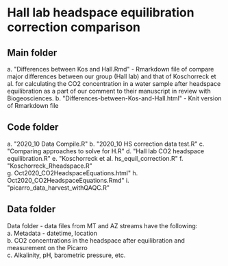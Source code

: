 # Hall lab headspace equilibration correction comparison

## Main folder
a. "Differences between Kos and Hall.Rmd" - Rmarkdown file of compare major differences between our group (Hall lab) and that of Koschorreck et al. for calculating the CO2 concentration in a water sample after headspace equilibration as a part of our comment to their manuscript in review with Biogeosciences. 
b. "Differences-between-Kos-and-Hall.html" - Knit version of Rmarkdown file

## Code folder
a. "2020_10 Data Compile.R"
b. "2020_10 HS correction data test.R"
c. "Comparing approaches to solve for H.R"
d. "Hall lab CO2 headspace equilibration.R"
e. "Koschorreck et al. hs_equil_correction.R"
f. "Koschorreck_Rheadspace.R"       
g. Oct2020_CO2HeadspaceEquations.html"
h. Oct2020_CO2HeadspaceEquations.Rmd"
i. "picarro_data_harvest_withQAQC.R"


## Data folder


Data folder - data files from MT and AZ streams have the following:<br />
a. Metadata - datetime, location<br />
b. CO2 concentrations in the headspace after equilibration and measurement on the Picarro<br />
c. Alkalinity, pH, barometric pressure, etc.<br />
